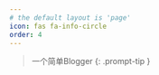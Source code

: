 ```yaml
---
# the default layout is 'page'
icon: fas fa-info-circle
order: 4
---
```

> 一个简单Blogger
{: .prompt-tip }
